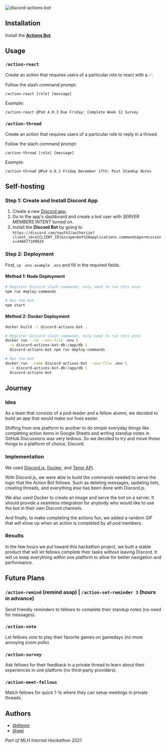 ![discord-actions-bot](https://socialify.git.ci/wei/discord-actions-bot/image?description=1&font=Bitter&logo=https%3A%2F%2Fdiscord.com%2Fassets%2F145dc557845548a36a82337912ca3ac5.svg&name=1&pattern=Plus&theme=Dark)


## Installation

Install the [**Actions Bot**](https://discord.com/oauth2/authorize?client_id=922524247274950666&scope=bot%20applications.commands&permissions=446677109824).


## Usage

### `/action-react`

Create an action that requires users of a particular role to react with a ✅.

Follow the slash command prompt:
```
/action-react [role] [message]
```

Example:
```
/action-react @Pod 4.0.3 Due Friday: Complete Week 12 Survey
```

### `/action-thread`

Create an action that requires users of a particular role to reply in a thread.

Follow the slach command prompt:
```
/action-thread [role] [message]
```

Example:
```
/action-thread @Pod 4.0.3 Friday December 17th: Post Standup Notes
```


## Self-hosting

### Step 1: Create and Install Discord App

1. Create a new [Discord app](https://discord.com/developers/applications).
1. Go to the app's dashboard and create a bot user with _SERVER MEMBERS INTENT_ turned on.
1. Install the **Discord Bot** by going to `https://discord.com/oauth2/authorize?client_id=${CLIENT_ID}&scope=bot%20applications.commands&permissions=446677109824`

### Step 2: Deployment

First, `cp .env.example .env` and fill in the required fields.

#### Method 1: Node Deployment
```bash
# Register Discord slash commands, only need to run this once
npm run deploy-commands

# Run the bot
npm start
```

#### Method 2: Docker Deployment

```bash
docker build -t discord-actions-bot .

# Register Discord slash commands, only need to run this once
docker run --rm --env-file .env \
  -v discord-actions-bot-db:/app/db \
  discord-actions-bot npm run deploy-commands

# Run the bot
docker run --name discord-actions-bot --env-file .env \
  -v discord-actions-bot-db:/app/db \
  discord-actions-bot
```


## Journey

### Idea

As a team that consists of a pod-leader and a fellow alumni, we decided to build an app that would make our lives easier.

Shifting from one platform to another to do simple everyday things like completing action items in Google Sheets and writing standup notes in GitHub Discussions was very tedious. So we decided to try and move those things to a platform of choice, Discord.

### Implementation

We used [Discord.js](https://discord.js.org/#/), [Docker](https://www.docker.com/), and [Tenor API](https://tenor.com/gifapi/documentation).

With Discord.js, we were able to build the commands needed to serve the logic that the Action Bot follows. Such as deleting messages, updating lists, creating threads, and everything else has been done with Discord.js.

We also used Docker to create an image and serve the bot on a server. It should provide a seamless integration for anybody who would like to use the bot in their own Discord channels.

And finally, to make completing the actions fun, we added a random GIF that will show up when an action is completed by all pod members.

### Results

In the few hours we put toward this hackathon project, we built a stable product that will let fellows complete their tasks without leaving Discord. It will us keep everything within one platform to allow for better navigation and performance.

## Future Plans

### `/action-remind` (remind asap) | `/action-set-reminder 3` (hours in advance)

Send friendly reminders to fellows to complete their standup notes (no need for messages).

### `/action-vote`

Let fellows vote to play their favorite games on gamedays (no more annoying zoom polls).

### `/action-survey`

Ask fellows for their feedback in a private thread to learn about their experiences in one platform (no third-party providers).

### `/action-meet-fellows`

Match fellows for quick 1-1s where they can setup meetings in private threads.


## Authors

- [@dtemir](https://github.com/dtemir)
- [@wei](https://github.com/wei)

_Part of MLH Internal Hackathon 2021_